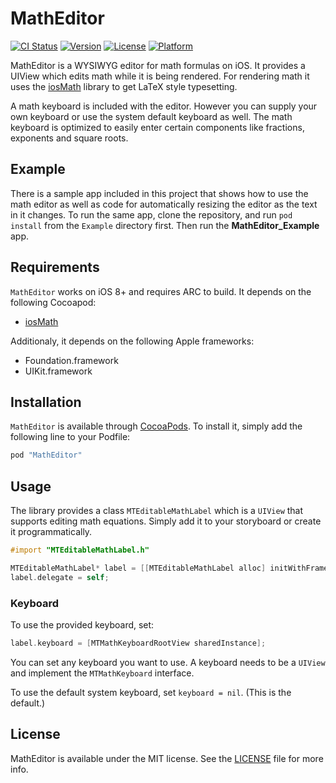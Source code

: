 # MathEditor

[![CI Status](http://img.shields.io/travis/StjepanPoljak/MathEditor.svg?style=flat)](https://travis-ci.org/StjepanPoljak/MathEditor)
[![Version](https://img.shields.io/cocoapods/v/MathEditor.svg?style=flat)](http://cocoapods.org/pods/MathEditor)
[![License](https://img.shields.io/cocoapods/l/MathEditor.svg?style=flat)](http://cocoapods.org/pods/MathEditor)
[![Platform](https://img.shields.io/cocoapods/p/MathEditor.svg?style=flat)](http://cocoapods.org/pods/MathEditor)

MathEditor is a WYSIWYG editor for math formulas on iOS. It provides a
UIView which edits math while it is being rendered. For rendering math
it uses the [iosMath](http://github.com/kostub/iosMath) library to get
LaTeX style typesetting.

A math keyboard is included with the editor. However you can supply your
own keyboard or use the system default keyboard as well. The math
keyboard is optimized to easily enter certain components like fractions,
exponents and square roots.

## Example

There is a sample app included in this project that shows how to use the
math editor as well as code for automatically resizing the editor as the
text in it changes. To run the same app, clone the repository, and run
`pod install` from the `Example` directory first. Then run the
__MathEditor_Example__ app.

## Requirements
`MathEditor` works on iOS 8+ and requires ARC to build. It depends on
the following Cocoapod:

* [iosMath](http://cocoapods.org/pods/iosMath)

Additionaly, it depends on the following Apple frameworks:

* Foundation.framework
* UIKit.framework

## Installation

`MathEditor` is available through [CocoaPods](http://cocoapods.org). To
install it, simply add the following line to your Podfile:

```ruby
pod "MathEditor"
```
## Usage

The library provides a class `MTEditableMathLabel` which is a `UIView` that
supports editing math equations. Simply add it to your storyboard or
create it programmatically.

```objective-c
#import "MTEditableMathLabel.h"

MTEditableMathLabel* label = [[MTEditableMathLabel alloc] initWithFrame:...]
label.delegate = self;

```

### Keyboard

To use the provided keyboard, set:

```objective-c
label.keyboard = [MTMathKeyboardRootView sharedInstance];
```

You can set any keyboard you want to use. A keyboard needs to be a
`UIView` and implement the `MTMathKeyboard` interface.

To use the default system keyboard, set `keyboard = nil`. (This is the
default.)

## License

MathEditor is available under the MIT license. See the
[LICENSE](./LICENSE) file for more info.

